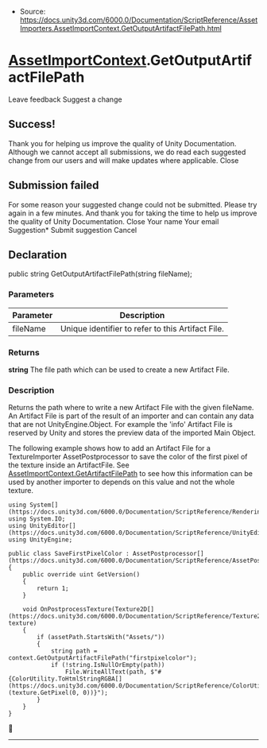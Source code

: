 * Source: https://docs.unity3d.com/6000.0/Documentation/ScriptReference/AssetImporters.AssetImportContext.GetOutputArtifactFilePath.html

#  [AssetImportContext](https://docs.unity3d.com/6000.0/Documentation/ScriptReference/AssetImporters.AssetImportContext.html).GetOutputArtifactFilePath
Leave feedback
Suggest a change
## Success!
Thank you for helping us improve the quality of Unity Documentation. Although we cannot accept all submissions, we do read each suggested change from our users and will make updates where applicable.
Close
## Submission failed
For some reason your suggested change could not be submitted. Please <a>try again</a> in a few minutes. And thank you for taking the time to help us improve the quality of Unity Documentation.
Close
Your name Your email Suggestion* Submit suggestion
Cancel
## Declaration
public string GetOutputArtifactFilePath(string fileName); 
### Parameters
Parameter | Description  
---|---  
fileName | Unique identifier to refer to this Artifact File.  
### Returns
**string** The file path which can be used to create a new Artifact File. 
### Description
Returns the path where to write a new Artifact File with the given fileName.
An Artifact File is part of the result of an importer and can contain any data that are not UnityEngine.Object. For example the 'info' Artifact File is reserved by Unity and stores the preview data of the imported Main Object.  
  
The following example shows how to add an Artifact File for a TextureImporter AssetPostprocessor to save the color of the first pixel of the texture inside an ArtifactFile. See [AssetImportContext.GetArtifactFilePath](https://docs.unity3d.com/6000.0/Documentation/ScriptReference/AssetImporters.AssetImportContext.GetArtifactFilePath.html) to see how this information can be used by another importer to depends on this value and not the whole texture.
```
using System[](https://docs.unity3d.com/6000.0/Documentation/ScriptReference/Rendering.VirtualTexturing.System.html);
using System.IO;
using UnityEditor[](https://docs.unity3d.com/6000.0/Documentation/ScriptReference/UnityEditor.html);
using UnityEngine;  
  
public class SaveFirstPixelColor : AssetPostprocessor[](https://docs.unity3d.com/6000.0/Documentation/ScriptReference/AssetPostprocessor.html)
{
    public override uint GetVersion()
    {
        return 1;
    }  
  
    void OnPostprocessTexture(Texture2D[](https://docs.unity3d.com/6000.0/Documentation/ScriptReference/Texture2D.html) texture)
    {
        if (assetPath.StartsWith("Assets/"))
        {
            string path = context.GetOutputArtifactFilePath("firstpixelcolor");
            if (!string.IsNullOrEmpty(path))
                File.WriteAllText(path, $"#{ColorUtility.ToHtmlStringRGBA[](https://docs.unity3d.com/6000.0/Documentation/ScriptReference/ColorUtility.ToHtmlStringRGBA.html)(texture.GetPixel(0, 0))}");
        }
    }
}

```

* * *
